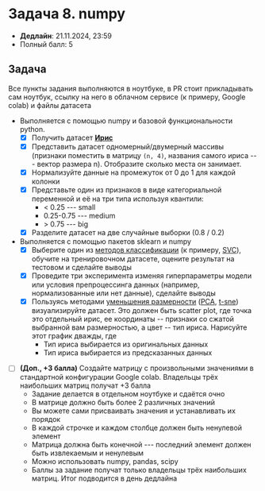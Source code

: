 # Задача 8. numpy

* **Дедлайн**: 21.11.2024, 23:59
* Полный балл: 5

## Задача

Все пункты задания выполняются в ноутбуке, в PR стоит прикладывать сам ноутбук, ссылку на него в облачном сервисе (к примеру, Google colab) и файлы датасета

- Выполняется с помощью numpy и базовой функциональности python.
  - [x] Получить датасет [**Ирис**](https://archive.ics.uci.edu/ml/machine-learning-databases/iris/iris.data)
  - [x] Представить датасет одномерный/двумерный массивы (признаки поместить в матрицу `(n, 4)`, названия самого ириса --- вектор размера n). Отобразите сколько места он занимает.
  - [x] Нормализуйте данные на промежуток от 0 до 1 для каждой колонки
  - [x] Представьте один из признаков в виде категориальной переменной и её на три типа используя квантили:
    - < 0.25 --- small
    - 0.25-0.75 --- medium
    - \> 0.75 --- big
  - [x] Разделите датасет на две случайные выборки (0.8 / 0.2)
- Выполняется с помощью пакетов sklearn и numpy
  - [x] Выберите один из [методов классификации](https://scikit-learn.org/stable/supervised_learning.html) (к примеру, [SVC](https://scikit-learn.org/stable/modules/svm.html)), обучите на тренировочном датасете, оцените результат на тестовом и сделайте выводы
  - [x] Проведите три эксперимента изменяя гиперпараметры модели или условия препроцессинга данных (например, нормализованные или нет данные), сделайте выводы
  - [x] Пользуясь методами [уменьшения размерности](https://ru.wikipedia.org/wiki/%D0%A1%D0%BD%D0%B8%D0%B6%D0%B5%D0%BD%D0%B8%D0%B5_%D1%80%D0%B0%D0%B7%D0%BC%D0%B5%D1%80%D0%BD%D0%BE%D1%81%D1%82%D0%B8) ([PCA](https://scikit-learn.org/stable/modules/generated/sklearn.decomposition.PCA.html), [t-sne](https://scikit-learn.org/stable/modules/generated/sklearn.manifold.TSNE.html)) визуализируйте датасет.
  Это должен быть scatter plot, где точка это отдельный ирис, ее координаты -- признаки со сжатой выбранной вам размерностью, а цвет -- тип ириса. Нарисуйте этот график дважды, где
    - Тип ириса выбирается из оригинальных данных
    - Тип ириса выбирается из предсказанных данных
- [ ] **(Доп., +3 балла)** Создайте матрицу с произвольными значениями в стандартной конфигурации Google colab. Владельцы трёх наибольших матриц получат +3 балла
  - Задание делается в отдельном ноутбуке и сдаётся очно
  - В матрице должно быть более 2 различных значений
  - Вы можете сами присваивать значения и устанавливать их порядок
  - В каждой строчке и каждом столбце должен быть ненулевой элемент
  - Матрица должна быть конечной --- последний элемент должен быть извлекаемым и ненулевым
  - Можно использовать numpy, pandas, scipy
  - Баллы за задание получат только владельцы трёх наибольших матриц. Итог подводится в день дедлайна
